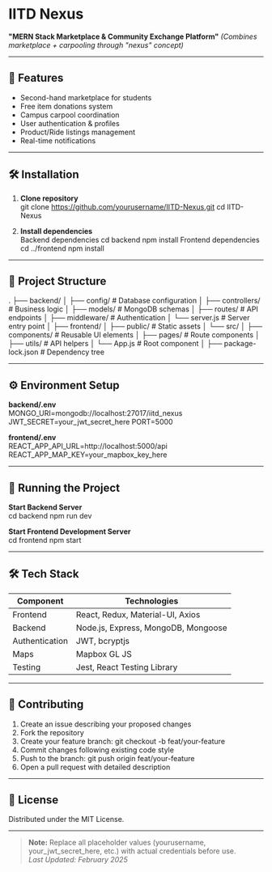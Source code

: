 # IITD Nexus
**"MERN Stack Marketplace & Community Exchange Platform"**
_(Combines marketplace + carpooling through "nexus" concept)_

---

## 🌟 Features
- Second-hand marketplace for students
- Free item donations system
- Campus carpool coordination
- User authentication & profiles
- Product/Ride listings management
- Real-time notifications

---

## 🛠️ Installation

1. **Clone repository**  
git clone https://github.com/yourusername/IITD-Nexus.git
cd IITD-Nexus


2. **Install dependencies**  
Backend dependencies
cd backend
npm install
Frontend dependencies
cd ../frontend
npm install


---

## 📁 Project Structure
.
├── backend/
│ ├── config/ # Database configuration
│ ├── controllers/ # Business logic
│ ├── models/ # MongoDB schemas
│ ├── routes/ # API endpoints
│ ├── middleware/ # Authentication
│ └── server.js # Server entry point
│
├── frontend/
│ ├── public/ # Static assets
│ └── src/
│ ├── components/ # Reusable UI elements
│ ├── pages/ # Route components
│ ├── utils/ # API helpers
│ └── App.js # Root component
│
├── package-lock.json # Dependency tree

---

## ⚙️ Environment Setup

**backend/.env**  
MONGO_URI=mongodb://localhost:27017/iitd_nexus
JWT_SECRET=your_jwt_secret_here
PORT=5000

**frontend/.env**  
REACT_APP_API_URL=http://localhost:5000/api
REACT_APP_MAP_KEY=your_mapbox_key_here

---

## 🚀 Running the Project

**Start Backend Server**  
cd backend
npm run dev

**Start Frontend Development Server**  
cd frontend
npm start

---

## 🛠️ Tech Stack

| Component       | Technologies                         |
|-----------------|--------------------------------------|
| Frontend        | React, Redux, Material-UI, Axios     |
| Backend         | Node.js, Express, MongoDB, Mongoose |
| Authentication  | JWT, bcryptjs                        |
| Maps            | Mapbox GL JS                         |
| Testing         | Jest, React Testing Library          |

---

## 🤝 Contributing

1. Create an issue describing your proposed changes
2. Fork the repository
3. Create your feature branch:
git checkout -b feat/your-feature
4. Commit changes following existing code style
5. Push to the branch:
git push origin feat/your-feature
6. Open a pull request with detailed description

---

## 📄 License  
Distributed under the MIT License.

---

> **Note:** Replace all placeholder values (yourusername, your_jwt_secret_here, etc.) with actual credentials before use.  
> *Last Updated: February 2025*
